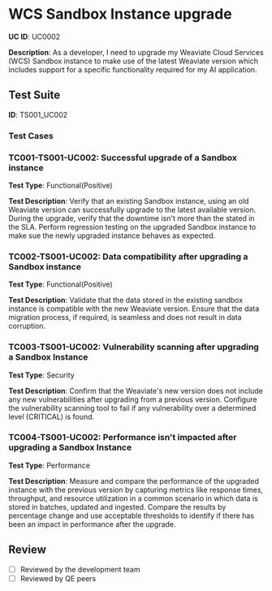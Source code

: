 # WCS Sandbox Instance upgrade

**UC ID**: UC0002

**Description**: As a developer, I need to upgrade my Weaviate Cloud Services (WCS) Sandbox instance to make use of the latest Weaviate version which includes support for a specific functionality required for my AI application.

## Test Suite
**ID**: TS001_UC002

### Test Cases

### TC001-TS001-UC002: Successful upgrade of a Sandbox instance

**Test Type**: Functional(Positive)

**Test Description**: Verify that an existing Sandbox instance, using an old Weaviate version can successfully upgrade to the latest available version. During the upgrade, verify that the downtime isn't more than the stated in the SLA. Perform regression testing on the upgraded Sandbox instance to make sue the newly upgraded instance behaves as expected.

### TC002-TS001-UC002: Data compatibility after upgrading a Sandbox instance

**Test Type**: Functional(Positive)

**Test Description**: Validate that the data stored in the existing sandbox instance is compatible with the new Weaviate version. Ensure that the data migration process, if required, is seamless and does not result in data corruption.

### TC003-TS001-UC002: Vulnerability scanning after upgrading a Sandbox Instance

**Test Type**: Security

**Test Description**: Confirm that the Weaviate's new version does not include any new vulnerabilities after upgrading from a previous version. Configure the vulnerability scanning tool to fail if any vulnerability over a determined level (CRITICAL) is found.

### TC004-TS001-UC002: Performance isn't impacted after upgrading a Sandbox Instance

**Test Type**: Performance

**Test Description**: Measure and compare the performance of the upgraded instance with the previous version by capturing metrics like response times, throughput, and resource utilization in a common scenario in which data is stored in batches, updated and ingested. Compare the results by percentage change and use acceptable thresholds to identify if there has been an impact in performance after the upgrade.

## Review

* [ ] Reviewed by the development team
* [ ] Reviewed by QE peers
